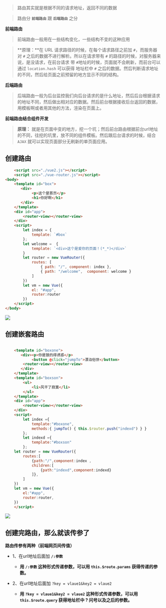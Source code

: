 > 路由其实就是根据不同的请求地址，返回不同的数据

> 路由分 **`前端路由`** 跟 **`后端路由`** 之分 

**前端路由**
> 前端路由一般用在一些结构变化，一些结构不变的这种应用

> **原理：**在 URL 请求路径的时候，在每个请求路径之前加 `#`，而服务器对 `#` 之后的数据不进行解析。所以在请求带有 `#` 的路径的时候，对服务器来说，是没请求，在前台请求 带 `#`地址的时候，页面就不会刷新，而前台可以通过 `location.hash` 可以获得 地址栏中 `#` 之后的数据。然后判断请求地址的不同，然后给页面之前预留的地方显示不同的结构。

**后端路由**
> 后端路由一般为后台监控我们向后台请求的是什么地址，然后后台根据请求的地址不同，然后做出相对应的数据。然后前台根据接收后台返回的数据，用模板啊或者用其他的方法，渲染在页面上。


**前端路由结合组件开发**

> **原理：** 就是在页面中变的地方，挖一个坑；然后前台路由根据前台url地址的不同，往挖的坑里，放不同的组件模板。然后跟后台请求的时候，结合 `AJAX` 就可以实现页面部分无刷新的单页面应用。


## 创建路由

```html
    <script src="./vue2.js"></script>
    <script src="./vue-router.js"></script>
<body>
    <template id="box">
       <div>
            <p>这个是首页</p>
            <h1>你好啊</h1>
       </div>
    </template>
    <div id="app">
        <router-view></router-view>
    </div>
    <script>
        let index = {
            template: `#box`
        };
        let welcome =  {
            template: `<div>这个是爱你的页面！(*_*)</div>`
        }
        let router = new VueRouter({
            routes: [
                { path: "/", component: index },
                { path: "/welcome",  component: welcome }
            ]
        })
        let vm = new Vue({
            el: "#app",
            router:router
        })
    </script>
</body>
```

![](https://i.imgur.com/vnezss3.png)


## 创建嵌套路由

```html

    <template id="boxone">
       <div><p>你是狼的得诱惑</p>
            <button @click="jumpTo">漂泊俗世</button>
        <router-view></router-view>
       </div>
    </template>
    <template id="boxson">
        <ul>
            <li>风干了寂寞</li>
        </ul>
    </template>
    <div id="app">
        <router-view></router-view>
    </div>
    <script>
        let index ={
            template:"#boxone",
            methods:{ jumpTo() { this.$router.push("indexd") } }
        };
        let indexd ={
            template:"#boxson"
        };
    let router = new VueRouter({
        routes:[
            {path:"/",component:index ,
            children:[
                {path:"indexd",component:indexd}
            ]},
        ]
    })
    let vm = new Vue({
        el:"#app",
        router:router,
    })
    </script>
```
![](https://i.imgur.com/jC7MzTN.png)

## 创建完路由，那么就该传参了

**路由传参有两种（前端网页间传值）**
  
- 1、在url地址后面加  **`/:参数`**
  
  - **用 `/:参数` 这种形式传递参数，可以用 `this.$route.params` 获得传递的参数。**


- 2、在url地址后面加 `?key = vlaue1&key2 = vlaue2` 

  - **用 `?key = vlaue1&key2 = vlaue2` 这种形式传递参数，可以用 `this.$route.query` 获得地址栏中 ? 问号以及之后的参数。**